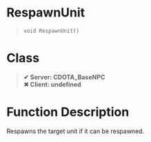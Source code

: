 # RespawnUnit
> `void RespawnUnit()`
# Class
> __✔ Server: CDOTA_BaseNPC__  
> __✖ Client: undefined__  
# Function Description
Respawns the target unit if it can be respawned.
